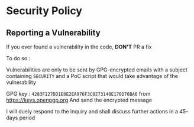 # Security Policy

## Reporting a Vulnerability

If you ever found a vulnerability in the code, **DON'T** PR a fix 

To do so :

Vulnerabilities are only to be sent by GPG-encrypted emails with a subject containing `SECURITY` and a PoC script that would take advantage of the vulnerability

GPG key : `4283F127DD1E0E2EA976F3C0273140E170D76BA6` from https://keys.openpgp.org
And send the encrypted message

I will duely respond to the inquiry and shall discuss further actions in a 45-days period

